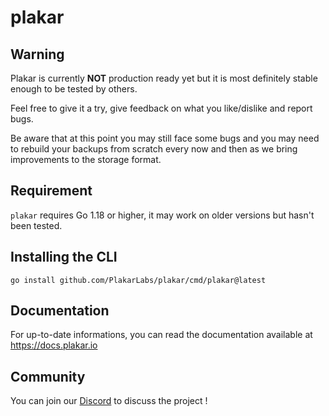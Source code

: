 # plakar

## Warning

Plakar is currently **NOT** production ready yet but it is most definitely stable enough to be tested by others.

Feel free to give it a try, give feedback on what you like/dislike and report bugs.

Be aware that at this point you may still face some bugs and you may need to rebuild your backups from scratch every now and then as we bring improvements to the storage format.

## Requirement

`plakar` requires Go 1.18 or higher,
it may work on older versions but hasn't been tested.


## Installing the CLI

```
go install github.com/PlakarLabs/plakar/cmd/plakar@latest
```


## Documentation

For up-to-date informations,
you can read the documentation available at https://docs.plakar.io


## Community

You can join our [Discord](https://discord.gg/uuegtnF2Q5) to discuss the project !
